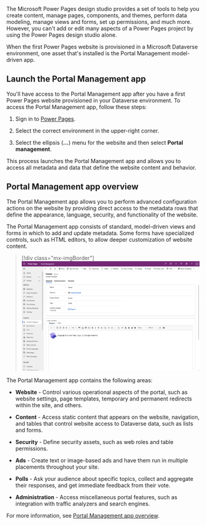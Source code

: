 The Microsoft Power Pages design studio provides a set of tools to help you create content, manage pages, components, and themes, perform data modeling, manage views and forms, set up permissions, and much more. However, you can't add or edit many aspects of a Power Pages project by using the Power Pages design studio alone.

When the first Power Pages website is provisioned in a Microsoft Dataverse environment, one asset that's installed is the Portal Management model-driven app.

## Launch the Portal Management app

You'll have access to the Portal Management app after you have a first Power Pages website provisioned in your Dataverse environment. To access the Portal Management app, follow these steps:

1. Sign in to [Power Pages](https://make.powerpages.microsoft.com/?azure-portal=true).

1. Select the correct environment in the upper-right corner.

1. Select the ellipsis (**...**) menu for the website and then select **Portal management**. 

This process launches the Portal Management app and allows you to access all metadata and data that define the website content and behavior.

## Portal Management app overview

The Portal Management app allows you to perform advanced configuration actions on the website by providing direct access to the metadata rows that define the appearance, language, security, and functionality of the website.

The Portal Management app consists of standard, model-driven views and forms in which to add and update metadata. Some forms have specialized controls, such as HTML editors, to allow deeper customization of website content.

> [!div class="mx-imgBorder"]
> [![Screenshot of the Footer content snippet with H T M L editing.](../media/content-snippet.png)](../media/content-snippet.png#lightbox)

The Portal Management app contains the following areas:

- **Website** - Control various operational aspects of the portal, such as website settings, page templates, temporary and permanent redirects within the site, and others.

- **Content** - Access static content that appears on the website, navigation, and tables that control website access to Dataverse data, such as lists and forms.

- **Security** - Define security assets, such as web roles and table permissions.

- **Ads** - Create text or image-based ads and have them run in multiple placements throughout your site.

- **Polls** - Ask your audience about specific topics, collect and aggregate their responses, and get immediate feedback from their vote.

- **Administration** - Access miscellaneous portal features, such as integration with traffic analyzers and search engines.

For more information, see [Portal Management app overview](/power-pages/configure/portal-management-app?azure-portal=true).
